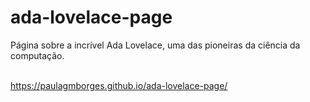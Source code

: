 # ada-lovelace-page
Página sobre a incrível Ada Lovelace, uma das pioneiras da ciência da computação.<br><br>


https://paulagmborges.github.io/ada-lovelace-page/
